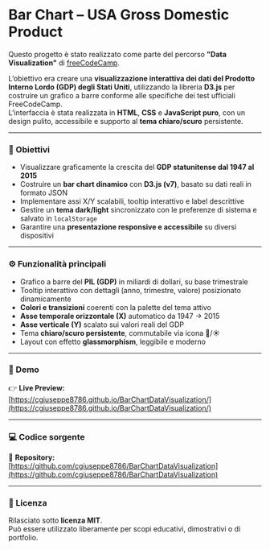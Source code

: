 # Bar Chart – USA Gross Domestic Product

Questo progetto è stato realizzato come parte del percorso **"Data Visualization"** di [freeCodeCamp](https://www.freecodecamp.org/).

L’obiettivo era creare una **visualizzazione interattiva dei dati del Prodotto Interno Lordo (GDP) degli Stati Uniti**, utilizzando la libreria **D3.js** per costruire un grafico a barre conforme alle specifiche dei test ufficiali FreeCodeCamp.  
L’interfaccia è stata realizzata in **HTML**, **CSS** e **JavaScript puro**, con un design pulito, accessibile e supporto al **tema chiaro/scuro** persistente.

---

### 🧠 Obiettivi

- Visualizzare graficamente la crescita del **GDP statunitense dal 1947 al 2015**
- Costruire un **bar chart dinamico** con **D3.js (v7)**, basato su dati reali in formato JSON
- Implementare assi X/Y scalabili, tooltip interattivo e label descrittive
- Gestire un **tema dark/light** sincronizzato con le preferenze di sistema e salvato in `localStorage`
- Garantire una **presentazione responsive e accessibile** su diversi dispositivi

---

### ⚙️ Funzionalità principali

- Grafico a barre del **PIL (GDP)** in miliardi di dollari, su base trimestrale  
- Tooltip interattivo con dettagli (anno, trimestre, valore) posizionato dinamicamente
- **Colori e transizioni** coerenti con la palette del tema attivo
- **Asse temporale orizzontale (X)** automatico da 1947 → 2015  
- **Asse verticale (Y)** scalato sui valori reali del GDP
- Tema **chiaro/scuro persistente**, commutabile via icona 🌙/☀️
- Layout con effetto **glassmorphism**, leggibile e moderno

---

### 🚀 Demo

👉 **Live Preview:** [https://cgiuseppe8786.github.io/BarChartDataVisualization/](https://cgiuseppe8786.github.io/BarChartDataVisualization/)  

---

### 💻 Codice sorgente

📂 **Repository:** [https://github.com/cgiuseppe8786/BarChartDataVisualization](https://github.com/cgiuseppe8786/BarChartDataVisualization)

---

### 🧾 Licenza

Rilasciato sotto **licenza MIT**.  
Può essere utilizzato liberamente per scopi educativi, dimostrativi o di portfolio.
